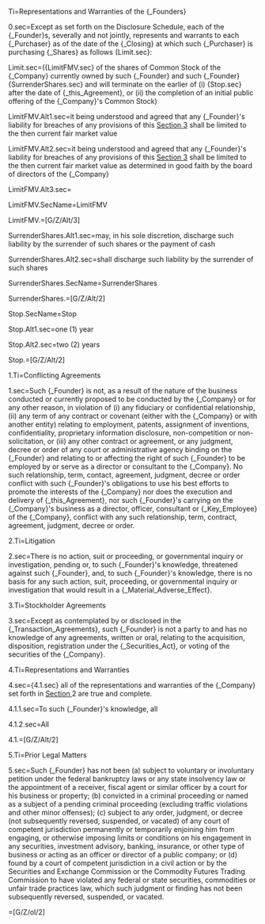 Ti=Representations and Warranties of the {_Founders}

0.sec=Except as set forth on the Disclosure Schedule, each of the {_Founder}s, severally and not jointly, represents and warrants to each {_Purchaser} as of the date of the {_Closing} at which such {_Purchaser} is purchasing {_Shares} as follows {Limit.sec}:

Limit.sec=({LimitFMV.sec} of the shares of Common Stock of the {_Company} currently owned by such {_Founder} and such {_Founder}{SurrenderShares.sec} and will terminate on the earlier of (i) {Stop.sec} after the date of {_this_Agreement}, or (ii) the completion of an initial public offering of the {_Company}'s Common Stock)

LimitFMV.Alt1.sec=it being understood and agreed that any {_Founder}'s liability for breaches of any provisions of this <u>Section 3</u> shall be limited to the then current fair market value

LimitFMV.Alt2.sec=it being understood and agreed that any {_Founder}'s liability for breaches of any provisions of this <u>Section 3</u> shall be limited to the then current fair market value as determined in good faith by the board of directors of the {_Company}

LimitFMV.Alt3.sec=</i>

LimitFMV.SecName=LimitFMV

LimitFMV.=[G/Z/Alt/3]

SurrenderShares.Alt1.sec=may, in his sole discretion, discharge such liability by the surrender of such shares or the payment of cash

SurrenderShares.Alt2.sec=shall discharge such liability by the surrender of such shares

SurrenderShares.SecName=SurrenderShares

SurrenderShares.=[G/Z/Alt/2]

Stop.SecName=Stop

Stop.Alt1.sec=one (1) year

Stop.Alt2.sec=two (2) years

Stop.=[G/Z/Alt/2]

1.Ti=Conflicting Agreements

1.sec=Such {_Founder} is not, as a result of the nature of the business conducted or currently proposed to be conducted by the {_Company} or for any other reason, in violation of (i) any fiduciary or confidential relationship, (ii) any term of any contract or covenant (either with the {_Company} or with another entity) relating to employment, patents, assignment of inventions, confidentiality, proprietary information disclosure, non-competition or non-solicitation, or (iii) any other contract or agreement, or any judgment, decree or order of any court or administrative agency binding on the {_Founder} and relating to or affecting the right of such {_Founder} to be employed by or serve as a director or consultant to the {_Company}. No such relationship, term, contact, agreement, judgment, decree or order conflict with such {_Founder}'s obligations to use his best efforts to promote the interests of the {_Company} nor does the execution and delivery of {_this_Agreement}, nor such {_Founder}'s carrying on the {_Company}'s business as a director, officer, consultant or {_Key_Employee} of the {_Company}, conflict with any such relationship, term, contract, agreement, judgment, decree or order.

2.Ti=Litigation

2.sec=There is no action, suit or proceeding, or governmental inquiry or investigation, pending or, to such {_Founder}'s knowledge, threatened against such {_Founder}, and, to such {_Founder}'s knowledge, there is no basis for any such action, suit, proceeding, or governmental inquiry or investigation that would result in a {_Material_Adverse_Effect}.

3.Ti=Stockholder Agreements

3.sec=Except as contemplated by or disclosed in the {_Transaction_Agreements}, such {_Founder} is not a party to and has no knowledge of any agreements, written or oral, relating to the acquisition, disposition, registration under the {_Securities_Act}, or voting of the securities of the {_Company}.

4.Ti=Representations and Warranties

4.sec={4.1.sec} all of the representations and warranties of the {_Company} set forth in <u>Section </u>2 are true and complete.

4.1.1.sec=To such {_Founder}'s knowledge, all

4.1.2.sec=All

4.1.=[G/Z/Alt/2]

5.Ti=Prior Legal Matters

5.sec=Such {_Founder} has not been (a) subject to voluntary or involuntary petition under the federal bankruptcy laws or any state insolvency law or the appointment of a receiver, fiscal agent or similar officer by a court for his business or property; (b) convicted in a criminal proceeding or named as a subject of a pending criminal proceeding (excluding traffic violations and other minor offenses); (c) subject to any order, judgment, or decree (not subsequently reversed, suspended, or vacated) of any court of competent jurisdiction permanently or temporarily enjoining him from engaging, or otherwise imposing limits or conditions on his engagement in any securities, investment advisory, banking, insurance, or other type of business or acting as an officer or director of a public company; or (d) found by a court of competent jurisdiction in a civil action or by the Securities and Exchange Commission or the Commodity Futures Trading Commission to have violated any federal or state securities, commodities or unfair trade practices law, which such judgment or finding has not been subsequently reversed, suspended, or vacated.

=[G/Z/ol/2]
